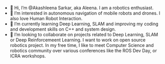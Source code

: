 - 👋 Hi, I’m @Akashleena Sarkar, aka Aleena. I am a robotics enthusiast.
- 👀 I’m interested in autonomous navigation of mobile robots and drones. I also love Human Robot Interaction.
- 🌱 I’m currently learning Deep Learning, SLAM and improving my coding and development skills on C++ and system design.
- 💞️ I’m looking to collaborate on projects related to Deep Learning, SLAM or Deep Reinforcemeent Learning. I want to work on open source robotics project. In my free time, I like to meet Computer Science and robotics community over various conferences like the ROS Dev Day, or ICRA workshops.


<!---
Akashleena/Akashleena is a ✨ special ✨ repository because its `README.md` (this file) appears on your GitHub profile.
You can click the Preview link to take a look at your changes.
--->
